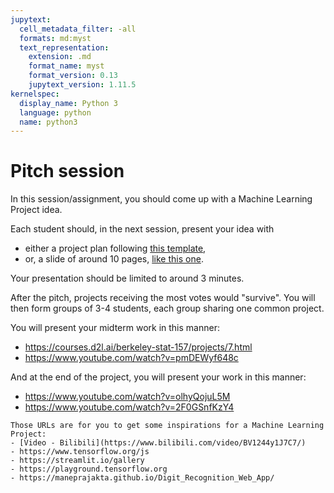 ```yaml
---
jupytext:
  cell_metadata_filter: -all
  formats: md:myst
  text_representation:
    extension: .md
    format_name: myst
    format_version: 0.13
    jupytext_version: 1.11.5
kernelspec:
  display_name: Python 3
  language: python
  name: python3
---
```


# Pitch session

In this session/assignment, you should come up with a Machine Learning Project idea.

Each student should, in the next session, present your idea with
- either a project plan following [this template](overview.ipynb),
- or, a slide of around 10 pages, [like this one](https://docs.google.com/presentation/d/1gTK27XUOC12X8PpggB8_NGxVOAPeYV3I5W6QTYIp49U/edit#slide=id.gcb9a0b074_1_0).

Your presentation should be limited to around 3 minutes.

After the pitch, projects receiving the most votes would "survive".
You will then form groups of 3-4 students, each group sharing one common project.


You will present your midterm work in this manner:
- https://courses.d2l.ai/berkeley-stat-157/projects/7.html
- https://www.youtube.com/watch?v=pmDEWyf648c

And at the end of the project, you will present your work in this manner:
- https://www.youtube.com/watch?v=olhyQojuL5M
- https://www.youtube.com/watch?v=2F0GSnfKzY4


```{seealso}
Those URLs are for you to get some inspirations for a Machine Learning Project:
- [Video - Bilibili](https://www.bilibili.com/video/BV1244y1J7C7/)
- https://www.tensorflow.org/js
- https://streamlit.io/gallery
- https://playground.tensorflow.org
- https://maneprajakta.github.io/Digit_Recognition_Web_App/
```

